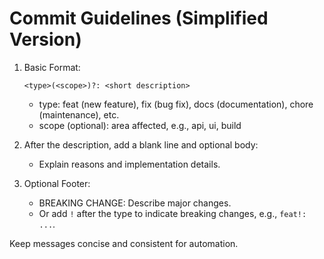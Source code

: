 # Commit Guidelines (Simplified Version)

1. Basic Format:

   ```
   <type>(<scope>)?: <short description>
   ```

   - type: feat (new feature), fix (bug fix), docs (documentation), chore (maintenance), etc.
   - scope (optional): area affected, e.g., api, ui, build

2. After the description, add a blank line and optional body:

   - Explain reasons and implementation details.

3. Optional Footer:

   - BREAKING CHANGE: Describe major changes.
   - Or add `!` after the type to indicate breaking changes, e.g., `feat!: ...`.


<!-- 4. Additional Rule:

   - 請使用`繁體中文`撰寫敘述，專業術語請使用`英文`。

5. Examples:

   ```
   feat(api): 新增使用者登入功能

   增加 JWT 認證並回傳 token。

   fix: 修正註冊頁面輸入驗證問題

   chore!: 移除舊版 Node 支援

   BREAKING CHANGE: 不再支援 Node 8
   ``` -->

Keep messages concise and consistent for automation.
